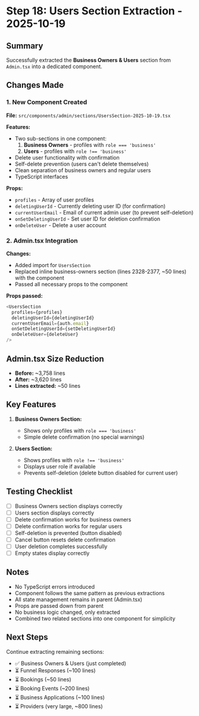 # Step 18: Users Section Extraction - 2025-10-19

## Summary
Successfully extracted the **Business Owners & Users** section from `Admin.tsx` into a dedicated component.

## Changes Made

### 1. New Component Created
**File:** `src/components/admin/sections/UsersSection-2025-10-19.tsx`

**Features:**
- Two sub-sections in one component:
  1. **Business Owners** - profiles with `role === 'business'`
  2. **Users** - profiles with `role !== 'business'`
- Delete user functionality with confirmation
- Self-delete prevention (users can't delete themselves)
- Clean separation of business owners and regular users
- TypeScript interfaces

**Props:**
- `profiles` - Array of user profiles
- `deletingUserId` - Currently deleting user ID (for confirmation)
- `currentUserEmail` - Email of current admin user (to prevent self-deletion)
- `onSetDeletingUserId` - Set user ID for deletion confirmation
- `onDeleteUser` - Delete a user account

### 2. Admin.tsx Integration
**Changes:**
- Added import for `UsersSection`
- Replaced inline business-owners section (lines 2328-2377, ~50 lines) with the component
- Passed all necessary props to the component

**Props passed:**
```typescript
<UsersSection
  profiles={profiles}
  deletingUserId={deletingUserId}
  currentUserEmail={auth.email}
  onSetDeletingUserId={setDeletingUserId}
  onDeleteUser={deleteUser}
/>
```

## Admin.tsx Size Reduction
- **Before:** ~3,758 lines
- **After:** ~3,620 lines
- **Lines extracted:** ~50 lines

## Key Features
1. **Business Owners Section:**
   - Shows only profiles with `role === 'business'`
   - Simple delete confirmation (no special warnings)

2. **Users Section:**
   - Shows profiles with `role !== 'business'`
   - Displays user role if available
   - Prevents self-deletion (delete button disabled for current user)

## Testing Checklist
- [ ] Business Owners section displays correctly
- [ ] Users section displays correctly
- [ ] Delete confirmation works for business owners
- [ ] Delete confirmation works for regular users
- [ ] Self-deletion is prevented (button disabled)
- [ ] Cancel button resets delete confirmation
- [ ] User deletion completes successfully
- [ ] Empty states display correctly

## Notes
- No TypeScript errors introduced
- Component follows the same pattern as previous extractions
- All state management remains in parent (Admin.tsx)
- Props are passed down from parent
- No business logic changed, only extracted
- Combined two related sections into one component for simplicity

## Next Steps
Continue extracting remaining sections:
- ✅ Business Owners & Users (just completed)
- ⏳ Funnel Responses (~100 lines)
- ⏳ Bookings (~50 lines)
- ⏳ Booking Events (~200 lines)
- ⏳ Business Applications (~100 lines)
- ⏳ Providers (very large, ~800 lines)

